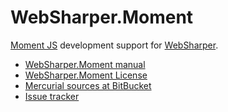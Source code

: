 ﻿# WebSharper.Moment

[Moment JS](https://momentjs.com) development support for
[WebSharper](http://bitbucket.org/IntelliFactory/websharper).

* [WebSharper.Moment manual](http://bitbucket.com/IntelliFactory/websharper.moment/src/default/docs/WebSharperMoment.md)
* [WebSharper.Moment License](http://bitbucket.com/IntelliFactory/websharper.moment/src/default/LICENSE.md)
* [Mercurial sources at BitBucket](http://bitbucket.org/IntelliFactory/websharper.moment)
* [Issue tracker](https://github.com/intellifactory/websharper.moment/issues)
